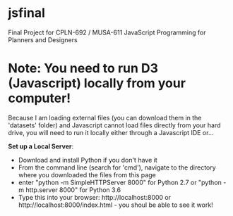 # jsfinal
Final Project for CPLN-692 / MUSA-611 JavaScript Programming for Planners and Designers

# Note: You need to run D3 (Javascript) locally from your computer!

Because I am loading external files (you can download them in the 'datasets' folder) and Javascript cannot load files directly from your hard drive, you will need to run it locally either through a Javascript IDE or...

**Set up a Local Server**:
- Download and install Python if you don't have it
- From the command line (search for 'cmd'), navigate to the directory where you downloaded the files from this page
- enter "python -m SimpleHTTPServer 8000" for Python 2.7 or "python -m http.server 8000" for Python 3.6
- Type this into your browser: http://localhost:8000 or http://localhost:8000/index.html - you shoul be able to see it work!
